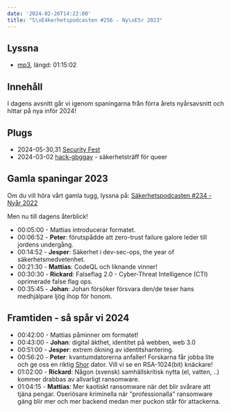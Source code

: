 ```yaml
---
date: '2024-02-26T14:22:00'
title: "S\xE4kerhetspodcasten #256 - Ny\xE5r 2023"
---
```

## Lyssna
* [mp3](https://traffic.libsyn.com/secure/sakerhetspodcasten/2024-02-07_Sakerhetspodcasten.mp3?dest-id=117848), längd: 01:15:02

## Innehåll
I dagens avsnitt går vi igenom spaningarna från förra årets nyårsavsnitt och hittar
på nya inför 2024!

## Plugs

* 2024-05-30,31 [Security Fest](https://securityfest.com/)
* 2024-03-02 [hack-gbggay](https://hack.gbgay.com/) - säkerhetsträff för queer

## Gamla spaningar 2023

Om du vill höra vårt gamla tugg, lyssna på:
[Säkerhetspodcasten #234 - Nyår 2022](https://sakerhetspodcasten.se/posts/sakerhetspodcasten_234_nyar_2022/)

Men nu till dagens återblick!

* 00:05:00 - Mattias introducerar formatet.
* 00:06:52 - **Peter**: förutspådde att zero-trust failure galore leder till jordens undergång.
* 00:14:52 - **Jesper**: Säkerhet i dev-sec-ops, the year of säkerhetsmedvetenhet.
* 00:21:30 - **Mattias**: CodeQL och liknande vinner!
* 00:30:30 - **Rickard**: Falseflag 2.0 - Cyber-Threat Intelligence (CTI) oprimerade false flag ops.
* 00:35:45 - **Johan**: Johan försöker försvara den/de teser hans medhjälpare ljög ihop för honom.

## Framtiden - så spår vi 2024

* 00:42:00 - Mattias påminner om formatet!
* 00:43:00 - **Johan**: digital äkthet, identitet på webben, web 3.0
* 00:51:00 - **Jesper**: extrem ökning av identitshantering.
* 00:56:20 - **Peter**: kvantumdatorerna anfaller!
  Forskarna får jobba lite och ge oss en riktig [Shor](https://en.wikipedia.org/wiki/Shor%27s_algorithm) dator.
  Vill vi se en RSA-1024(bit) knäckare!
* 01:02:00 - **Rickard**: Någon (svensk) samhällskritisk nytta (el, vatten, ..) kommer drabbas av allvarligt ransomware.
* 01:04:15 - **Mattias**: Mer kaotiskt ransomware när det blir svårare att tjäna pengar.
  Oseriösare kriminella när "professionalla" ransomware gäng blir mer och mer backend medan mer puckon står för attackerna.
